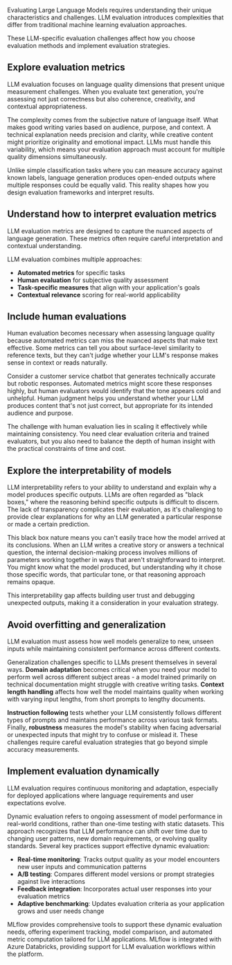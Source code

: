 Evaluating Large Language Models requires understanding their unique characteristics and challenges. LLM evaluation introduces complexities that differ from traditional machine learning evaluation approaches.

These LLM-specific evaluation challenges affect how you choose evaluation methods and implement evaluation strategies.

## Explore evaluation metrics

LLM evaluation focuses on language quality dimensions that present unique measurement challenges. When you evaluate text generation, you're assessing not just correctness but also coherence, creativity, and contextual appropriateness.

The complexity comes from the subjective nature of language itself. What makes good writing varies based on audience, purpose, and context. A technical explanation needs precision and clarity, while creative content might prioritize originality and emotional impact. LLMs must handle this variability, which means your evaluation approach must account for multiple quality dimensions simultaneously.

Unlike simple classification tasks where you can measure accuracy against known labels, language generation produces open-ended outputs where multiple responses could be equally valid. This reality shapes how you design evaluation frameworks and interpret results.

## Understand how to interpret evaluation metrics

LLM evaluation metrics are designed to capture the nuanced aspects of language generation. These metrics often require careful interpretation and contextual understanding.

LLM evaluation combines multiple approaches:
- **Automated metrics** for specific tasks
- **Human evaluation** for subjective quality assessment
- **Task-specific measures** that align with your application's goals
- **Contextual relevance** scoring for real-world applicability

## Include human evaluations

Human evaluation becomes necessary when assessing language quality because automated metrics can miss the nuanced aspects that make text effective. Some metrics can tell you about surface-level similarity to reference texts, but they can't judge whether your LLM's response makes sense in context or reads naturally.

Consider a customer service chatbot that generates technically accurate but robotic responses. Automated metrics might score these responses highly, but human evaluators would identify that the tone appears cold and unhelpful. Human judgment helps you understand whether your LLM produces content that's not just correct, but appropriate for its intended audience and purpose.

The challenge with human evaluation lies in scaling it effectively while maintaining consistency. You need clear evaluation criteria and trained evaluators, but you also need to balance the depth of human insight with the practical constraints of time and cost.

## Explore the interpretability of models

LLM interpretability refers to your ability to understand and explain why a model produces specific outputs. LLMs are often regarded as "black boxes," where the reasoning behind specific outputs is difficult to discern. The lack of transparency complicates their evaluation, as it's challenging to provide clear explanations for why an LLM generated a particular response or made a certain prediction.

This black box nature means you can't easily trace how the model arrived at its conclusions. When an LLM writes a creative story or answers a technical question, the internal decision-making process involves millions of parameters working together in ways that aren't straightforward to interpret. You might know what the model produced, but understanding why it chose those specific words, that particular tone, or that reasoning approach remains opaque.

This interpretability gap affects building user trust and debugging unexpected outputs, making it a consideration in your evaluation strategy.

## Avoid overfitting and generalization

LLM evaluation must assess how well models generalize to new, unseen inputs while maintaining consistent performance across different contexts.

Generalization challenges specific to LLMs present themselves in several ways. **Domain adaptation** becomes critical when you need your model to perform well across different subject areas - a model trained primarily on technical documentation might struggle with creative writing tasks. **Context length handling** affects how well the model maintains quality when working with varying input lengths, from short prompts to lengthy documents.

**Instruction following** tests whether your LLM consistently follows different types of prompts and maintains performance across various task formats. Finally, **robustness** measures the model's stability when facing adversarial or unexpected inputs that might try to confuse or mislead it. These challenges require careful evaluation strategies that go beyond simple accuracy measurements.

## Implement evaluation dynamically

LLM evaluation requires continuous monitoring and adaptation, especially for deployed applications where language requirements and user expectations evolve.

Dynamic evaluation refers to ongoing assessment of model performance in real-world conditions, rather than one-time testing with static datasets. This approach recognizes that LLM performance can shift over time due to changing user patterns, new domain requirements, or evolving quality standards. Several key practices support effective dynamic evaluation:

- **Real-time monitoring**: Tracks output quality as your model encounters new user inputs and communication patterns
- **A/B testing**: Compares different model versions or prompt strategies against live interactions
- **Feedback integration**: Incorporates actual user responses into your evaluation metrics
- **Adaptive benchmarking**: Updates evaluation criteria as your application grows and user needs change

MLflow provides comprehensive tools to support these dynamic evaluation needs, offering experiment tracking, model comparison, and automated metric computation tailored for LLM applications. MLflow is integrated with Azure Databricks, providing support for LLM evaluation workflows within the platform.
